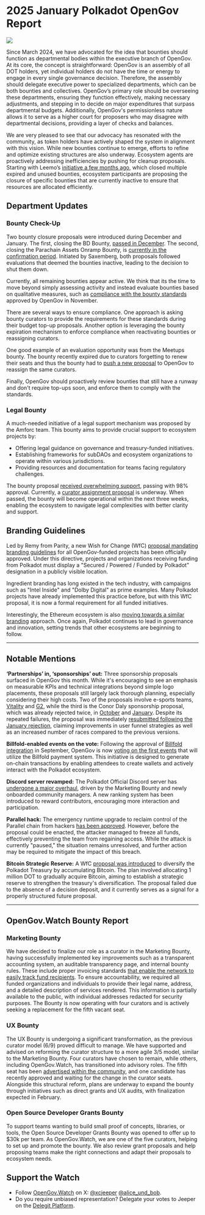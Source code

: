 # 2025 January Polkadot OpenGov Report

![](/img/2025-01-governance-report/january.png)


Since March 2024, we have advocated for the idea that bounties should function as departmental bodies within the executive branch of OpenGov. At its core, the concept is straightforward: OpenGov is an assembly of all DOT holders, yet individual holders do not have the time or energy to engage in every single governance decision. Therefore, the assembly should delegate executive power to specialized departments, which can be both bounties and collectives. OpenGov’s primary role should be overseeing these departments, ensuring they function effectively, making necessary adjustments, and stepping in to decide on major expenditures that surpass departmental budgets. Additionally, OpenGov's permissionless nature allows it to serve as a higher court for proposers who may disagree with departmental decisions, providing a layer of checks and balances.

We are very pleased to see that our advocacy has resonated with the community, as token holders have actively shaped the system in alignment with this vision. While new bounties continue to emerge, efforts to refine and optimize existing structures are also underway. Ecosystem agents are proactively addressing inefficiencies by pushing for cleanup proposals. Starting with Leemo’s [initiative a few months ago](https://polkadot.subsquare.io/referenda/1098), which closed multiple expired and unused bounties, ecosystem participants are proposing the closure of specific bounties that are currently inactive to ensure that resources are allocated efficiently.

## **Department Updates**

### Bounty Check-Up

Two bounty closure proposals were introduced during December and January. The first, closing the BD Bounty, [passed in December](https://polkadot.subsquare.io/referenda/1297). The second, closing the Parachain Assets Onramp Bounty, is [currently in the confirmation period](https://polkadot.subsquare.io/referenda/1368). Initiated by Saxemberg, both proposals followed evaluations that deemed the bounties inactive, leading to the decision to shut them down.

Currently, all remaining bounties appear active. We think that its the time to move beyond simply assessing activity and instead evaluate bounties based on qualitative measures, such as [compliance with the bounty standards](https://polkadot.subsquare.io/referenda/1254) approved by OpenGov in November.

There are several ways to ensure compliance. One approach is asking bounty curators to provide the requirements for these standards during their budget top-up proposals. Another option is leveraging the bounty expiration mechanism to enforce compliance when reactivating bounties or reassigning curators. 

One good example of an evaluation opportunity was from the Meetups bounty. The bounty recently expired due to curators forgetting to renew their seats and thus the bounty had to [push a new proposal](https://polkadot.subsquare.io/referenda/1382) to OpenGov to reassign the same curators.

Finally, OpenGov should proactively review bounties that still have a runway and don't require top-ups soon, and enforce them to comply with the standards.

### **Legal Bounty**

A much-needed initiative of a legal support mechanism was proposed by the Amforc team. This bounty aims to provide crucial support to ecosystem projects by:

- Offering legal guidance on governance and treasury-funded initiatives.
- Establishing frameworks for subDAOs and ecosystem organizations to operate within various jurisdictions.
- Providing resources and documentation for teams facing regulatory challenges.

The bounty proposal [received overwhelming support](https://polkadot.subsquare.io/referenda/1359), passing with 98% approval. Currently, a [curator assignment proposal](https://polkadot.subsquare.io/referenda/1407) is underway. When passed, the bounty will become operational within the next three weeks, enabling the ecosystem to navigate legal complexities with better clarity and support.

## Branding Guidelines

Led by Remy from Parity, a new Wish for Change (WfC) [proposal mandating branding guidelines](https://polkadot.subsquare.io/referenda/1350) for all OpenGov-funded projects has been officially approved. Under this directive, projects and organizations receiving funding from Polkadot must display a "Secured / Powered / Funded by Polkadot" designation in a publicly visible location.

Ingredient branding has long existed in the tech industry, with campaigns such as "Intel Inside" and "Dolby Digital" as prime examples. Many Polkadot projects have already implemented this practice before, but with this WfC proposal, it is now a formal requirement for all funded initiatives.

Interestingly, the Ethereum ecosystem is also [moving towards a similar branding](https://x.com/sassal0x/status/1886751461641740716) approach. Once again, Polkadot continues to lead in governance and innovation, setting trends that other ecosystems are beginning to follow.

---

## Notable Mentions

**‘Partnerships’ in, ‘sponsorships’ out:** Three sponsorship proposals surfaced in OpenGov this month. While it's encouraging to see an emphasis on measurable KPIs and technical integrations beyond simple logo placements, these proposals still largely lack thorough planning, especially considering their high costs. Two of the proposals involve e-sports teams, [Vitality](https://polkadot.subsquare.io/referenda/1388) and [G2](https://polkadot.subsquare.io/referenda/1398), while the third is the Conor Daly sponsorship proposal, which was already rejected twice, in [October](https://polkadot.subsquare.io/referenda/1111) and [January](https://polkadot.subsquare.io/referenda/1357). Despite its repeated failures, the proposal was immediately [resubmitted following the January rejection](https://polkadot.subsquare.io/referenda/1389), claiming improvements in user funnel strategies as well as an increased number of races compared to the previous versions.

**Billfold-enabled events on the vote:** Following the approval of [Billfold integration](https://polkadot.subsquare.io/referenda/1141) in September, OpenGov is now [voting on the first events](https://polkadot.subsquare.io/referenda/1392) that will utilize the Billfold payment system. This initiative is designed to generate on-chain transactions by enabling attendees to create wallets and actively interact with the Polkadot ecosystem. 

**Discord server revamped:** The Polkadot Official Discord server has [undergone a major overhaul](https://x.com/Polkadot/status/1886447139364254055), driven by the Marketing Bounty and newly onboarded community managers. A new ranking system has been introduced to reward contributors, encouraging more interaction and participation. 

**Parallel hack:** The emergency runtime upgrade to reclaim control of the Parallel chain from hackers [has been approved](https://polkadot.subsquare.io/referenda/1339). However, before the proposal could be enacted, the attacker managed to freeze all funds, effectively preventing the team from regaining access. While the attack is currently "paused," the situation remains unresolved, and further action may be required to mitigate the impact of this breach.

**Bitcoin Strategic Reserve:** A WfC [proposal was introduced](https://polkadot.subsquare.io/referenda/1394) to diversify the Polkadot Treasury by accumulating Bitcoin. The plan involved allocating 1 million DOT to gradually acquire Bitcoin, aiming to establish a strategic reserve to strengthen the treasury's diversification. The proposal failed due to the absence of a decision deposit, and it currently serves as a signal for a properly structured future proposal.

---

## **OpenGov.Watch Bounty Report**

### Marketing Bounty

We have decided to finalize our role as a curator in the Marketing Bounty, having successfully implemented key improvements such as a transparent accounting system, an auditable transparency page, and internal bounty rules. These include proper invoicing standards [that enable the network to easily track fund recipients](https://docs.google.com/spreadsheets/d/1GhosV26WpZsajmMQmDxc0zw5YSzr5KOJ5YJZzvTEhvE/edit?gid=1811929621#gid=1811929621). To ensure accountability, we required all funded organizations and individuals to provide their legal name, address, and a detailed description of services rendered. This information is partially available to the public, with individual addresses redacted for security purposes. The Bounty is now operating with four curators and is actively seeking a replacement for the fifth vacant seat.

### UX Bounty

The UX Bounty is undergoing a significant transformation, as the previous curator model (6/9) proved difficult to manage. We have supported and advised on reforming the curator structure to a more agile 3/5 model, similar to the Marketing Bounty. Four curators have chosen to remain, while others, including OpenGov.Watch, has transitioned into advisory roles. The fifth seat has been [advertised within the community](https://x.com/braille_wtf/status/1881364203849535968), and one candidate has recently approved and waiting for the change in the curator seats. Alongside this structural reform, plans are underway to expand the bounty through initiatives such as direct grants and UX audits, with finalization expected in February.

### Open Source Developer Grants Bounty

To support teams wanting to build small proof of concepts, libraries, or tools, the Open Source Developer Grants Bounty was opened to offer up to $30k per team. As OpenGov.Watch, we are one of the five curators, helping to set up and promote the bounty. We also review grant proposals and help proposing teams make the right connections and adapt their proposals to ecosystem needs.


## Support the Watch[](https://www.opengov.watch/reports/governance-reports/2024-09-governance-report#get-involved)

- Follow [OpenGov.Watch](http://opengov.watch/) on X: [@xcjeeper](https://twitter.com/xcjeeper) [@alice_und_bob](https://twitter.com/alice_und_bob).
- Do you require unbiased representation? Delegate your votes to Jeeper on the [Delegit Platform](https://delegit.xyz/polkadot/jeeper).
